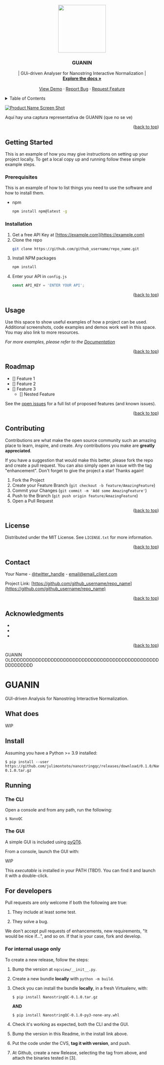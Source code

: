 
<!-- PROJECT LOGO -->
<br />
<div align="center">
  <a href="https://github.com/julimontoto/guanin">
    <img src=![image/logoguanin.png]("image/logoguanin.png") width="156" height="156">
  </a>

<h3 align="center">GUANIN</h3>

  <p align="center">
    | GUi-driven Analyser for Nanostring Interactive Normalization |
    <br />
    <a href="https://github.com/julimontoto/guanin"><strong>Explore the docs »</strong></a>
    <br />
    <br />
    <a href="https://github.com/github_username/repo_name">View Demo</a>
    ·
    <a href="https://github.com/github_username/repo_name/issues">Report Bug</a>
    ·
    <a href="https://github.com/github_username/repo_name/issues">Request Feature</a>
  </p>
</div>



<!-- TABLE OF CONTENTS -->
<details>
  <summary>Table of Contents</summary>
  <ol>
    <li>
      <a href="#about-the-project">About The Project</a>
      <ul>
      </ul>
    </li>
    <li>
      <a href="#getting-started">Getting Started</a>
      <ul>
        <li><a href="#prerequisites">Prerequisites</a></li>
        <li><a href="#installation">Installation</a></li>
      </ul>
    </li>
    <li><a href="#usage">Usage</a></li>
    <li><a href="#roadmap">Roadmap</a></li>
    <li><a href="#contributing">Contributing</a></li>
    <li><a href="#license">License</a></li>
    <li><a href="#contact">Contact</a></li>
    <li><a href="#acknowledgments">Acknowledgments</a></li>
  </ol>
</details>



<!-- ABOUT GUANIN -->


[![Product Name Screen Shot][product-screenshot]]([https://example.com](https://i.imgur.com/TBTcTnm.png))

Aquí hay una captura representativa de GUANIN (que no se ve)

<p align="right">(<a href="#top">back to top</a>)</p>


<!-- GETTING STARTED -->
## Getting Started

This is an example of how you may give instructions on setting up your project locally.
To get a local copy up and running follow these simple example steps.

### Prerequisites

This is an example of how to list things you need to use the software and how to install them.
* npm
  ```sh
  npm install npm@latest -g
  ```

### Installation

1. Get a free API Key at [https://example.com](https://example.com)
2. Clone the repo
   ```sh
   git clone https://github.com/github_username/repo_name.git
   ```
3. Install NPM packages
   ```sh
   npm install
   ```
4. Enter your API in `config.js`
   ```js
   const API_KEY = 'ENTER YOUR API';
   ```

<p align="right">(<a href="#top">back to top</a>)</p>



<!-- USAGE EXAMPLES -->
## Usage

Use this space to show useful examples of how a project can be used. Additional screenshots, code examples and demos work well in this space. You may also link to more resources.

_For more examples, please refer to the [Documentation](https://example.com)_

<p align="right">(<a href="#top">back to top</a>)</p>



<!-- ROADMAP -->
## Roadmap

- [] Feature 1
- [] Feature 2
- [] Feature 3
    - [] Nested Feature

See the [open issues](https://github.com/github_username/repo_name/issues) for a full list of proposed features (and known issues).

<p align="right">(<a href="#top">back to top</a>)</p>



<!-- CONTRIBUTING -->
## Contributing

Contributions are what make the open source community such an amazing place to learn, inspire, and create. Any contributions you make are **greatly appreciated**.

If you have a suggestion that would make this better, please fork the repo and create a pull request. You can also simply open an issue with the tag "enhancement".
Don't forget to give the project a star! Thanks again!

1. Fork the Project
2. Create your Feature Branch (`git checkout -b feature/AmazingFeature`)
3. Commit your Changes (`git commit -m 'Add some AmazingFeature'`)
4. Push to the Branch (`git push origin feature/AmazingFeature`)
5. Open a Pull Request

<p align="right">(<a href="#top">back to top</a>)</p>



<!-- LICENSE -->
## License

Distributed under the MIT License. See `LICENSE.txt` for more information.

<p align="right">(<a href="#top">back to top</a>)</p>



<!-- CONTACT -->
## Contact

Your Name - [@twitter_handle](https://twitter.com/twitter_handle) - email@email_client.com

Project Link: [https://github.com/github_username/repo_name](https://github.com/github_username/repo_name)

<p align="right">(<a href="#top">back to top</a>)</p>



<!-- ACKNOWLEDGMENTS -->
## Acknowledgments

* []()
* []()
* []()

<p align="right">(<a href="#top">back to top</a>)</p>



<!-- MARKDOWN LINKS & IMAGES -->
<!-- https://www.markdownguide.org/basic-syntax/#reference-style-links -->
[contributors-shield]: https://img.shields.io/github/contributors/github_username/repo_name.svg?style=for-the-badge
[contributors-url]: https://github.com/github_username/repo_name/graphs/contributors
[forks-shield]: https://img.shields.io/github/forks/github_username/repo_name.svg?style=for-the-badge
[forks-url]: https://github.com/github_username/repo_name/network/members
[stars-shield]: https://img.shields.io/github/stars/github_username/repo_name.svg?style=for-the-badge
[stars-url]: https://github.com/github_username/repo_name/stargazers
[issues-shield]: https://img.shields.io/github/issues/github_username/repo_name.svg?style=for-the-badge
[issues-url]: https://github.com/github_username/repo_name/issues
[license-shield]: https://img.shields.io/github/license/github_username/repo_name.svg?style=for-the-badge
[license-url]: https://github.com/github_username/repo_name/blob/master/LICENSE.txt
[linkedin-shield]: https://img.shields.io/badge/-LinkedIn-black.svg?style=for-the-badge&logo=linkedin&colorB=555
[linkedin-url]: https://linkedin.com/in/linkedin_username
[product-screenshot]: images/screenshot.png






GUANIN OLDDDDDDDDDDDDDDDDDDDDDDDDDDDDDDDDDDDDDDDDDDDDDDDDDDDDDDDDD
# GUANIN
GUI-driven Analysis for Nanostring Interactive Normalization.

## What does

WIP

## Install

Assuming you have a Python >= 3.9 installed:

    $ pip install --user https://github.com/julimontoto/nanostringqc/releases/download/0.1.0/NanostringQC-0.1.0.tar.gz

## Running

### The CLI

Open a console and from any path, run the following:

    $ NanoQC

### The GUI

A simple GUI is included using [pyQT6](https://pypi.org/project/PyQt6/).

From a console, launch the GUI with:

WIP

This *executable* is installed in your PATH (TBD!). You can find it and launch
it with a double-click.

## For developers

Pull requests are only welcome if both the following are true:

1. They include at least some test.

2. They solve a bug.

We don't accept pull requests of enhancements, new requirements, "It would be
nice if...", and so on. If that is your case, fork and develop.

### For internal usage only

To create a new release, follow the steps:

1. Bump the version at `nqcview/__init__.py`.

2. Create a new bundle **locally** with `python -m build`.

3. Check you can install the bundle **locally**, in a fresh Virtualenv, with:

    `$ pip install NanostringQC-0.1.0.tar.gz`

    **AND**

     `$ pip install NanostringQC-0.1.0-py3-none-any.whl`

4. Check it's working as expected, both the CLI and the GUI.

5. Bump the version in this Readme, in the install link above.

6. Put the code under the CVS, **tag it with version**, and push.

7. At Github, create a new Release, selecting the tag from above, and attach
  the binaries tested in [3].

